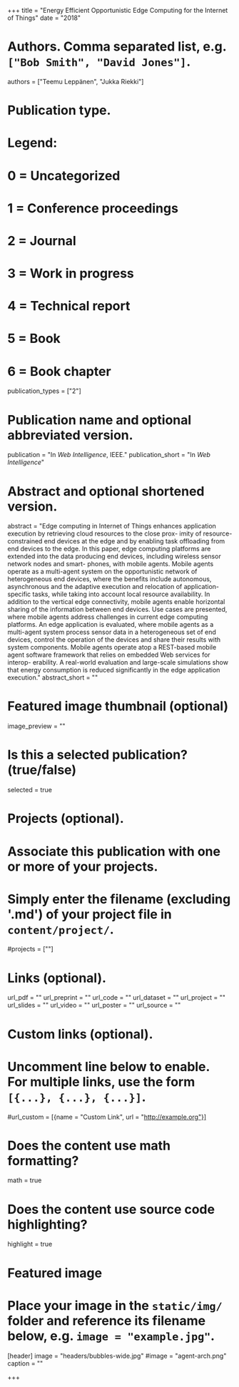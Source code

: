 +++
title = "Energy Efficient Opportunistic Edge Computing for the Internet of Things"
date = "2018"

# Authors. Comma separated list, e.g. `["Bob Smith", "David Jones"]`.
authors = ["Teemu Leppänen", "Jukka Riekki"]

# Publication type.
# Legend:
# 0 = Uncategorized
# 1 = Conference proceedings
# 2 = Journal
# 3 = Work in progress
# 4 = Technical report
# 5 = Book
# 6 = Book chapter
publication_types = ["2"]

# Publication name and optional abbreviated version.
publication = "In *Web Intelligence*, IEEE."
publication_short = "In *Web Intelligence*"

# Abstract and optional shortened version.
abstract = "Edge computing in Internet of Things enhances application execution by retrieving cloud resources to the close prox- imity of resource-constrained end devices at the edge and by enabling task offloading from end devices to the edge. In this paper, edge computing platforms are extended into the data producing end devices, including wireless sensor network nodes and smart- phones, with mobile agents. Mobile agents operate as a multi-agent system on the opportunistic network of heterogeneous end devices, where the benefits include autonomous, asynchronous and the adaptive execution and relocation of application-specific tasks, while taking into account local resource availability. In addition to the vertical edge connectivity, mobile agents enable horizontal sharing of the information between end devices. Use cases are presented, where mobile agents address challenges in current edge computing platforms. An edge application is evaluated, where mobile agents as a multi-agent system process sensor data in a heterogeneous set of end devices, control the operation of the devices and share their results with system components. Mobile agents operate atop a REST-based mobile agent software framework that relies on embedded Web services for interop- erability. A real-world evaluation and large-scale simulations show that energy consumption is reduced significantly in the edge application execution."
abstract_short = ""

# Featured image thumbnail (optional)
image_preview = ""

# Is this a selected publication? (true/false)
selected = true

# Projects (optional).
#   Associate this publication with one or more of your projects.
#   Simply enter the filename (excluding '.md') of your project file in `content/project/`.
#projects = [""]

# Links (optional).
url_pdf = ""
url_preprint = ""
url_code = ""
url_dataset = ""
url_project = ""
url_slides = ""
url_video = ""
url_poster = ""
url_source = ""

# Custom links (optional).
#   Uncomment line below to enable. For multiple links, use the form `[{...}, {...}, {...}]`.
#url_custom = [{name = "Custom Link", url = "http://example.org"}]

# Does the content use math formatting?
math = true

# Does the content use source code highlighting?
highlight = true

# Featured image
# Place your image in the `static/img/` folder and reference its filename below, e.g. `image = "example.jpg"`.
[header]
image = "headers/bubbles-wide.jpg"
#image = "agent-arch.png"
caption = ""

+++

